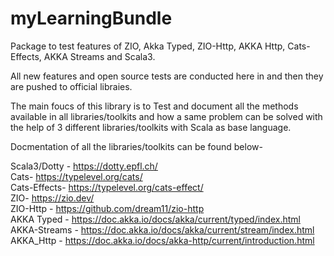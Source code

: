 # myLearningBundle
Package to test features of ZIO, Akka Typed, ZIO-Http, AKKA Http, Cats-Effects, AKKA Streams and Scala3.

All new features and open source tests are conducted here in and then they are pushed to official libraies.

The main foucs of this library is to Test and document all the methods available in all libraries/toolkits and how a same problem can be solved with the help of 3 different libraries/toolkits with Scala as base language.

Docmentation of all the libraries/toolkits can be found below- 


Scala3/Dotty - https://dotty.epfl.ch/  
Cats- https://typelevel.org/cats/  
Cats-Effects- https://typelevel.org/cats-effect/  
ZIO- https://zio.dev/  
ZIO-Http - https://github.com/dream11/zio-http  
AKKA Typed - https://doc.akka.io/docs/akka/current/typed/index.html  
AKKA-Streams - https://doc.akka.io/docs/akka/current/stream/index.html  
AKKA_Http - https://doc.akka.io/docs/akka-http/current/introduction.html  

